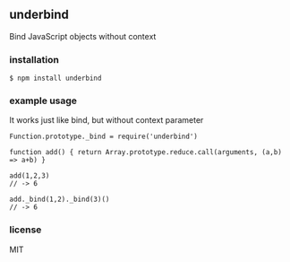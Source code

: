 ## underbind

Bind JavaScript objects without context

### installation

```
$ npm install underbind
```

### example usage

It works just like bind, but without context parameter

```
Function.prototype._bind = require('underbind')

function add() { return Array.prototype.reduce.call(arguments, (a,b) => a+b) }

add(1,2,3)
// -> 6

add._bind(1,2)._bind(3)()
// -> 6
```

### license

MIT
